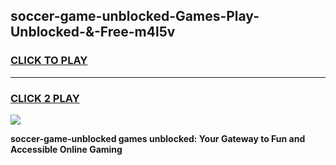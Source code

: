 
## soccer-game-unblocked-Games-Play-Unblocked-&-Free-m4l5v
<h3>
<a href="https://premium76.site?title=soccer-game-unblocked&ref=24A">CLICK TO PLAY</a></h3>
<hr>

<h3>
<a href="https://premium76.site?title=soccer-game-unblocked&ref=24A">CLICK 2 PLAY</a>
  
</h3>

<a href="https://premium76.site?title=soccer-game-unblocked&ref=24A"><img src="https://clearcache.store/games.png"></a>


**soccer-game-unblocked games unblocked: Your Gateway to Fun and Accessible Online Gaming**
